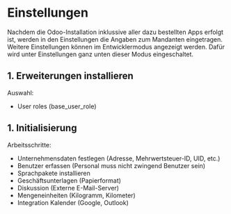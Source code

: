 # Einstellungen
Nachdem die Odoo-Installation inklussive aller dazu bestellten Apps erfolgt ist, werden in den Einstellungen die Angaben zum Mandanten eingetragen. Weitere Einstellungen können im Entwicklermodus angezeigt werden. Dafür wird unter Einstellungen ganz unten dieser Modus eingeschaltet.

## 1. Erweiterungen installieren
Auswahl:
* User roles (base_user_role)

## 1. Initialisierung
Arbeitsschritte:
* Unternehmensdaten festlegen (Adresse, Mehrwertsteuer-ID, UID, etc.)
* Benutzer erfassen (Personal muss nicht zwingend Benutzer sein)
* Sprachpakete installieren
* Geschäftsunterlagen (Papierformat)
* Diskussion (Externe E-Mail-Server)
* Mengeneinheiten (Kilogramm, Kilometer)
* Integration Kalender (Google, Outlook)